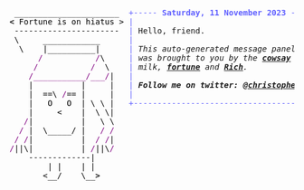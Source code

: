 <pre style="font-family:Menlo,'DejaVu Sans Mono',consolas,'Courier New',monospace"> ______________________  <span style="color: #5f5fff; text-decoration-color: #5f5fff">+----- </span><span style="color: #5f5fff; text-decoration-color: #5f5fff; font-weight: bold">Saturday, 11 November 2023</span><span style="color: #5f5fff; text-decoration-color: #5f5fff"> -----+</span> <a href="https://www.informatik.uni-leipzig.de/~akiki/">Christopher Akiki</a>                
<span style="font-weight: bold">&lt;</span><span style="color: #000000; text-decoration-color: #000000"> Fortune is on hiatus &gt;</span> <span style="color: #5f5fff; text-decoration-color: #5f5fff">|</span>                                      <span style="color: #5f5fff; text-decoration-color: #5f5fff">|</span> ┣━━ Interests                    
<span style="color: #000000; text-decoration-color: #000000"> ----------------------</span>  <span style="color: #5f5fff; text-decoration-color: #5f5fff">|</span> Hello, friend.                       <span style="color: #5f5fff; text-decoration-color: #5f5fff">|</span> ┃   ┣━━ My cat                   
<span style="color: #000000; text-decoration-color: #000000"> \     ____________ </span>     <span style="color: #5f5fff; text-decoration-color: #5f5fff">|</span>                                      <span style="color: #5f5fff; text-decoration-color: #5f5fff">|</span> ┃   ┣━━ Representation Learning  
<span style="color: #000000; text-decoration-color: #000000">  \    |__________|</span>      <span style="color: #5f5fff; text-decoration-color: #5f5fff">|</span> <span style="font-style: italic">This auto-generated message panel </span>   <span style="color: #5f5fff; text-decoration-color: #5f5fff">|</span> ┃   ┣━━ Language Generation      
<span style="color: #000000; text-decoration-color: #000000">      </span><span style="color: #800080; text-decoration-color: #800080">/</span><span style="color: #000000; text-decoration-color: #000000">           </span><span style="color: #800080; text-decoration-color: #800080">/</span><span style="color: #000000; text-decoration-color: #000000">\</span>     <span style="color: #5f5fff; text-decoration-color: #5f5fff">|</span> <span style="font-style: italic">was brought to you by the </span><span style="font-weight: bold; font-style: italic"><a href="https://en.wikipedia.org/wiki/Cowsay">cowsay</a></span><span style="font-style: italic"> </span>    <span style="color: #5f5fff; text-decoration-color: #5f5fff">|</span> ┃   ┣━━ Text Mining              
<span style="color: #000000; text-decoration-color: #000000">     </span><span style="color: #800080; text-decoration-color: #800080">/</span><span style="color: #000000; text-decoration-color: #000000">           </span><span style="color: #800080; text-decoration-color: #800080">/</span><span style="color: #000000; text-decoration-color: #000000">  \</span>    <span style="color: #5f5fff; text-decoration-color: #5f5fff">|</span> <span style="font-style: italic">milk, </span><span style="font-weight: bold; font-style: italic"><a href="https://en.wikipedia.org/wiki/Fortune_(Unix)">fortune</a></span><span style="font-style: italic"> and </span><span style="font-weight: bold; font-style: italic"><a href="https://github.com/willmcgugan/rich">Rich</a></span><span style="font-style: italic">. </span>             <span style="color: #5f5fff; text-decoration-color: #5f5fff">|</span> ┃   ┣━━ Dataset Creation         
<span style="color: #000000; text-decoration-color: #000000">    </span><span style="color: #800080; text-decoration-color: #800080">/___________/___/</span><span style="color: #000000; text-decoration-color: #000000">|</span>   <span style="color: #5f5fff; text-decoration-color: #5f5fff">|</span>                                      <span style="color: #5f5fff; text-decoration-color: #5f5fff">|</span> ┃   ┗━━ TODO                     
<span style="color: #000000; text-decoration-color: #000000">    |          |     |</span>   <span style="color: #5f5fff; text-decoration-color: #5f5fff">|</span> <span style="font-weight: bold; font-style: italic">Follow me on twitter: </span><span style="font-weight: bold; font-style: italic"><a href="https://twitter.com/christopher">@christopher</a></span>   <span style="color: #5f5fff; text-decoration-color: #5f5fff">|</span> ┣━━ Past Lives                   
<span style="color: #000000; text-decoration-color: #000000">    |  ==\ </span><span style="color: #800080; text-decoration-color: #800080">/</span><span style="color: #000000; text-decoration-color: #000000">== |     |</span>   <span style="color: #5f5fff; text-decoration-color: #5f5fff">|</span>                                      <span style="color: #5f5fff; text-decoration-color: #5f5fff">|</span> ┃   ┣━━ Sociocultural antropology
<span style="color: #000000; text-decoration-color: #000000">    |   O   O  | \ \ |</span>   <span style="color: #5f5fff; text-decoration-color: #5f5fff">+--------------------------------------+</span> ┃   ┗━━ Network Engineering      
<span style="color: #000000; text-decoration-color: #000000">    |     &lt;    |  \ \|</span>                                            ┣━━ Current Location             
<span style="color: #000000; text-decoration-color: #000000">   </span><span style="color: #800080; text-decoration-color: #800080">/</span><span style="color: #000000; text-decoration-color: #000000">|          |   \ \</span>                                            ┃   ┗━━ Leipzig, Germany         
<span style="color: #000000; text-decoration-color: #000000">  </span><span style="color: #800080; text-decoration-color: #800080">/</span><span style="color: #000000; text-decoration-color: #000000"> |  \_____/ |   </span><span style="color: #800080; text-decoration-color: #800080">/</span><span style="color: #000000; text-decoration-color: #000000"> </span><span style="color: #800080; text-decoration-color: #800080">/</span>                                            ┗━━ Previous Locations           
<span style="color: #000000; text-decoration-color: #000000"> </span><span style="color: #800080; text-decoration-color: #800080">/</span><span style="color: #000000; text-decoration-color: #000000"> </span><span style="color: #800080; text-decoration-color: #800080">/</span><span style="color: #000000; text-decoration-color: #000000">|          |  </span><span style="color: #800080; text-decoration-color: #800080">/</span><span style="color: #000000; text-decoration-color: #000000"> </span><span style="color: #800080; text-decoration-color: #800080">/</span><span style="color: #000000; text-decoration-color: #000000">|</span>                                                ┣━━ Durham, England          
<span style="color: #800080; text-decoration-color: #800080">/</span><span style="color: #000000; text-decoration-color: #000000">||\|          | </span><span style="color: #800080; text-decoration-color: #800080">/</span><span style="color: #000000; text-decoration-color: #000000">||\</span><span style="color: #800080; text-decoration-color: #800080">/</span>                                                ┗━━ Zouk Mikael, Lebanon     
<span style="color: #000000; text-decoration-color: #000000">    -------------|   </span>                                                                              
<span style="color: #000000; text-decoration-color: #000000">        | |    | | </span>                                                                                
<span style="color: #000000; text-decoration-color: #000000">       &lt;__/    \__</span><span style="font-weight: bold">&gt;</span>                                                                                
                                                                                                   
</pre>
